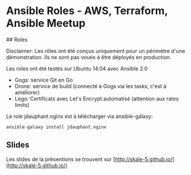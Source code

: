 # Ansible Roles - AWS, Terraform, Ansible Meetup
## Roles

Disclaimer: Les rôles ont été conçus uniquement pour un périmètre d'une démonstration. Ils ne 
sont pas voués à être déployés en production.

Les roles ont été testés sur Ubuntu 14.04 avec Ansible 2.0

- Gogs: service Git en Go
- Drone: service de build (connecté à Gogs via les tasks, c'est à améliorer)
- Lego: Certificats avec Let's Encrypt automatisé (attention aux rates limits)

Le role jdauphant.nginx est à télécharger via ansible-galaxy:

`ansible-galaxy install jdauphant.nginx`

## Slides

Les slides de la présentions se trouvent sur [http://skale-5.github.io/](http://skale-5.github.io/)
